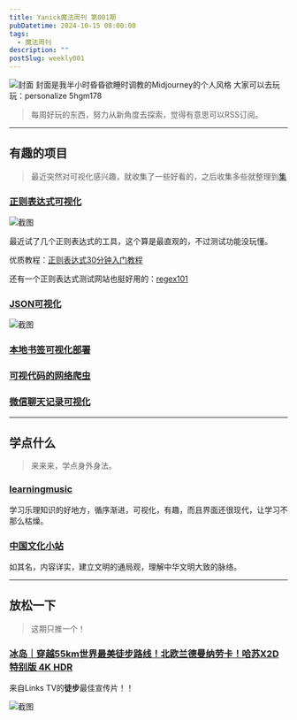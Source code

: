 ```yaml
---
title: Yanick魔法周刊 第001期
pubDatetime: 2024-10-15 08:00:00
tags:
  - 魔法周刊
description: ""
postSlug: weekly001
---
```


![封面](https://s21.ax1x.com/2024/10/16/pANFmeP.png)
封面是我半小时昏昏欲睡时调教的Midjourney的个人风格
大家可以去玩玩：personalize 5hgm178

> 每周好玩的东西，努力从新角度去探索，觉得有意思可以RSS订阅。

---

## 有趣的项目

> 最近突然对可视化感兴趣，就收集了一些好看的，之后收集多些就整理到[集](https://blog.yanick.cn/collection/)

### [**正则表达式可视化**](https://regex-vis.com/)

![截图](https://s21.ax1x.com/2024/10/16/pANFndf.png)

最近试了几个正则表达式的工具，这个算是最直观的，不过测试功能没玩懂。

优质教程：[正则表达式30分钟入门教程](https://deerchao.cn/tutorials/regex/regex.htm)

还有一个正则表达式测试网站也挺好用的：[regex101](https://regex101.com/)

### [**JSON可视化**](https://json4u.cn/editor)

![截图](https://s21.ax1x.com/2024/10/16/pANFuo8.png)

### [**本地书签可视化部署**](https://github.com/Pintree-io/pintree)

### [**可视代码的网络爬虫**](https://github.com/NaiboWang/EasySpider)

### [**微信聊天记录可视化**](https://wx.xxccss.com/)

---

## 学点什么

> 来来来，学点身外身法。

### [**learningmusic**](https://learningmusic.ableton.com/)

学习乐理知识的好地方，循序渐进，可视化，有趣，而且界面还很现代，让学习不那么枯燥。

### [**中国文化小站**](https://cyanlibra.notion.site/61d33aa0c6254f26825d353045936a7d#66b16d2ba0b745a4822e9bb06fea5647)

如其名，内容详实，建立文明的通局观，理解中华文明大致的脉络。

---

## 放松一下

> 这期只推一个！

### [**冰岛｜穿越55km世界最美徒步路线！北欧兰德曼纳劳卡！哈苏X2D特别版 4K HDR**](https://www.youtube.com/watch?v=PRYyp2A1RBk)

来自Links TV的**徒步**最佳宣传片！！

![截图](https://s21.ax1x.com/2024/10/16/pANF1zj.jpg)
